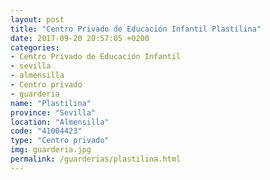 ```yaml
---
layout: post
title: "Centro Privado de Educación Infantil Plastilina"
date: 2017-09-20 20:57:05 +0200
categories:
- Centro Privado de Educación Infantil
- sevilla
- almensilla
- Centro privado
- guarderia
name: "Plastilina"
province: "Sevilla"
location: "Almensilla"
code: "41004423"
type: "Centro privado"
img: guarderia.jpg
permalink: /guarderias/plastilina.html
---
```

